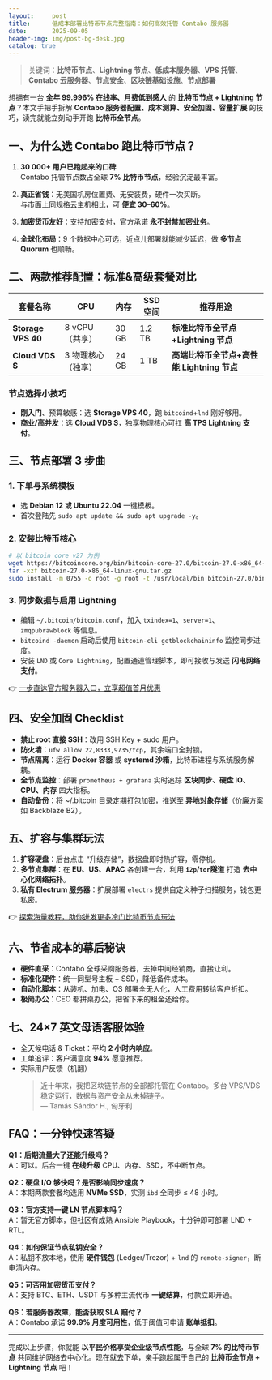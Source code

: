 ```yaml
---
layout:     post
title:      低成本部署比特币节点完整指南：如何高效托管 Contabo 服务器
date:       2025-09-05
header-img: img/post-bg-desk.jpg
catalog: true
---
```


> 关键词：**比特币节点**、**Lightning 节点**、**低成本服务器**、**VPS 托管**、**Contabo 云服务器**、**节点安全**、**区块链基础设施**、**节点部署**

想拥有一台 **全年 99.996% 在线率、月费低到感人** 的 **比特币节点 + Lightning 节点**？本文手把手拆解 **Contabo 服务器配置、成本测算、安全加固、容量扩展** 的技巧，读完就能立刻动手开跑 **比特币全节点**。

## 一、为什么选 Contabo 跑比特币节点？

1. **30 000+ 用户已跑起来的口碑**  
   Contabo 托管节点数占全球 **7% 比特币节点**，经验沉淀最丰富。

2. **真正省钱**：无美国机房位置费、无安装费，硬件一次买断。  
   与市面上同规格云主机相比，可 **便宜 30–60%**。

3. **加密货币友好**：支持加密支付，官方承诺 **永不封禁加密业务**。

4. **全球化布局**：9 个数据中心可选，近点儿部署就能减少延迟，做 **多节点 Quorum** 也顺畅。

## 二、两款推荐配置：标准&高级套餐对比

| 套餐名称 | CPU | 内存 | SSD 空间 | 推荐用途 |
|---|---|---|---|---|
| **Storage VPS 40** | 8 vCPU（共享） | 30 GB | 1.2 TB | **标准比特币全节点+Lightning 节点** |
| **Cloud VDS S** | 3 物理核心（独享） | 24 GB | 1 TB | **高端比特币全节点+高性能 Lightning 节点** |

### 节点选择小技巧
- **刚入门**、预算敏感：选 **Storage VPS 40**，跑 `bitcoind`+`lnd` 刚好够用。
- **商业/高并发**：选 **Cloud VDS S**，独享物理核心可扛 **高 TPS Lightning 支付**。

## 三、节点部署 3 步曲

### 1. 下单与系统模板
- 选 **Debian 12 或 Ubuntu 22.04** 一键模板。  
- 首次登陆先 `sudo apt update && sudo apt upgrade -y`。

### 2. 安装比特币核心
```bash
# 以 bitcoin core v27 为例
wget https://bitcoincore.org/bin/bitcoin-core-27.0/bitcoin-27.0-x86_64-linux-gnu.tar.gz
tar -xzf bitcoin-27.0-x86_64-linux-gnu.tar.gz
sudo install -m 0755 -o root -g root -t /usr/local/bin bitcoin-27.0/bin/*
```

### 3. 同步数据与启用 Lightning
- 编辑 `~/.bitcoin/bitcoin.conf`，加入 `txindex=1`、`server=1`、`zmqpubrawblock` 等信息。
- `bitcoind -daemon` 启动后使用 `bitcoin-cli getblockchaininfo` 监控同步进度。
- 安装 `LND` 或 `Core Lightning`，配置通道管理脚本，即可接收与发送 **闪电网络支付**。

👉 [一步直达官方服务器入口，立享超值首月优惠](https://okxdog.com/)

## 四、安全加固 Checklist

- **禁止 root 直接 SSH**：改用 SSH Key + sudo 用户。
- **防火墙**：`ufw allow 22,8333,9735/tcp`，其余端口全封锁。
- **节点隔离**：运行 **Docker 容器** 或 **systemd 沙箱**，比特币进程与系统服务解耦。
- **全节点监控**：部署 `prometheus + grafana` 实时追踪 **区块同步、硬盘 IO、CPU、内存** 四大指标。
- **自动备份**：将 ~/.bitcoin 目录定期打包加密，推送至 **异地对象存储**（价廉方案如 Backblaze B2）。

## 五、扩容与集群玩法

1. **扩容硬盘**：后台点击 “升级存储”，数据盘即时热扩容，零停机。
2. **多节点集群**：在 **EU、US、APAC** 各创建一台，利用 **`i2p`/`tor`隧道** 打造 **去中心化网络拓扑**。
3. **私有 Electrum 服务器**：扩展部署 `electrs` 提供自定义种子扫描服务，钱包更私密。

👉 [探索海量教程，助你迸发更多冷门比特币节点玩法](https://okxdog.com/)

## 六、节省成本的幕后秘诀

- **硬件直采**：Contabo 全球采购服务器，去掉中间经销商，直接让利。
- **标准化硬件**：统一同型号主板 + SSD，降低备件成本。
- **自动化脚本**：从装机、加电、OS 部署全无人化，人工费用转给客户折扣。
- **极简办公**：CEO 都拼桌办公，把省下来的租金还给你。

## 七、24×7 英⽂母语客服体验

- 全天候电话 & Ticket：平均 **2 小时内响应**。
- 工单追评：客户满意度 **94%** 愿意推荐。
- 实际用户反馈（机翻）  
  > 近十年来，我把区块链节点的全部都托管在 Contabo。多台 VPS/VDS 稳定运行，数据与资产安全从未掉链子。  
  > — Tamás Sándor H., 匈牙利

## FAQ：一分钟快速答疑

**Q1：后期流量大了还能升级吗？**  
A：可以。后台一键 **在线升级** CPU、内存、SSD，不中断节点。

**Q2：硬盘 I/O 够快吗？是否影响同步速度？**  
A：本期两款套餐均选用 **NVMe SSD**，实测 `ibd` 全同步 ≤ 48 小时。

**Q3：官方支持一键 LN 节点脚本吗？**  
A：暂无官方脚本，但社区有成熟 Ansible Playbook，十分钟即可部署 LND + RTL。

**Q4：如何保证节点私钥安全？**  
A：私钥不放本地，使用 **硬件钱包** (Ledger/Trezor) + `lnd` 的 `remote-signer`，断电清内存。

**Q5：可否用加密货币支付？**  
A：支持 BTC、ETH、USDT 与多种主流代币 **一键结算**，付款立即开通。

**Q6：若服务器故障，能否获取 SLA 赔付？**  
A：Contabo 承诺 **99.9% 月度可用性**，低于阈值可申请 **账单抵扣**。

---

完成以上步骤，你就能 **以平民价格享受企业级节点性能**，与全球 **7% 的比特币节点** 共同维护网络去中心化。现在就去下单，亲手跑起属于自己的 **比特币全节点 + Lightning 节点** 吧！